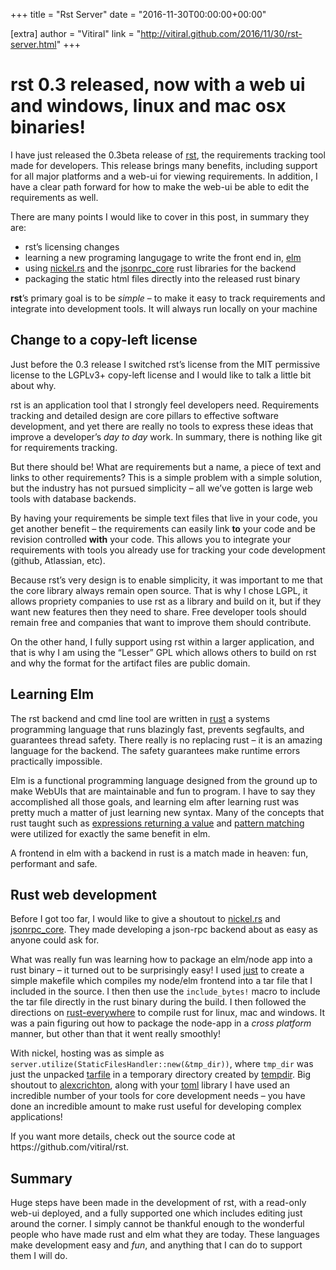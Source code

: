 +++
title = "Rst Server"
date = "2016-11-30T00:00:00+00:00"

[extra]
author = "Vitiral"
link = "http://vitiral.github.com/2016/11/30/rst-server.html"
+++
<h1 id="rst-03-released-now-with-a-web-ui-and-windows-linux-and-mac-osx-binaries">rst 0.3 released, now with a web ui and windows, linux and mac osx binaries!</h1>

<p>I have just released the 0.3beta release of <a href="https://github.com/vitiral/rst/releases">rst</a>,
the requirements tracking tool made for developers. This release brings many benefits,
including support for all major platforms and a web-ui for viewing requirements. In
addition, I have a clear path forward for how to make the web-ui be able to edit
the requirements as well.</p>

<p>There are many points I would like to cover in this post, in summary they are:</p>
<ul>
  <li>rst’s licensing changes</li>
  <li>learning a new programing langugage to write the front end in, <a href="http://elm-lang.org/">elm</a></li>
  <li>using <a href="https://github.com/nickel-org/nickel.rs">nickel.rs</a> and the
  <a href="https://github.com/ethcore/jsonrpc-core">jsonrpc_core</a> rust libraries
  for the backend</li>
  <li>packaging the static html files directly into the released rust binary</li>
</ul>

<p><strong>rst</strong>’s primary goal is to be <em>simple</em> – to make it easy to track requirements and
integrate into development tools. It will always run locally on your machine</p>

<h2 id="change-to-a-copy-left-license">Change to a copy-left license</h2>
<p>Just before the 0.3 release I switched rst’s license from the MIT permissive
license to the LGPLv3+ copy-left license and I would like to talk a little bit
about why.</p>

<p>rst is an application tool that I strongly feel developers need. Requirements
tracking and detailed design are core pillars to effective software development,
and yet there are really no tools to express these ideas that improve a
developer’s <em>day to day</em> work. In summary, there is nothing like git for
requirements tracking.</p>

<p>But there should be! What are requirements but a name,
a piece of text and links to other requirements? This is a simple problem with
a simple solution, but the industry has not pursued simplicity – all we’ve
gotten is large web tools with database backends.</p>

<p>By having your requirements be simple text files that live in your code,
you get another benefit – the requirements can easily link <strong>to</strong> your code
and be revision controlled <strong>with</strong> your code. This allows you to integrate
your requirements with tools you already use for tracking your code development
(github, Atlassian, etc).</p>

<p>Because rst’s very design is to enable simplicity, it was important to me
that the core library always remain open source. That is why I chose LGPL, it
allows propriety companies to use rst as a library and build on it, but if
they want new features then they need to share. Free developer tools should
remain free and companies that want to improve them should contribute.</p>

<p>On the other hand, I fully support using rst within a larger application,
and that is why I am using the “Lesser” GPL which allows others to build
on rst and why the format for the artifact files are public domain.</p>

<h2 id="learning-elm">Learning Elm</h2>
<p>The rst backend and cmd line tool are written in
<a href="https://www.rust-lang.org/en-US/">rust</a> a systems programming language that
runs blazingly fast, prevents segfaults, and guarantees thread safety. There
really is no replacing rust – it is an amazing language for the backend.
The safety guarantees make runtime errors practically impossible.</p>

<p>Elm is a functional programming language designed from the ground up to make
WebUIs that are maintainable and fun to program. I have to say they accomplished
all those goals, and learning elm after learning rust was pretty much a matter
of just learning new syntax. Many of the concepts that rust taught such as
<a href="http://rustbyexample.com/expression.html">expressions returning a value</a>
and <a href="http://rustbyexample.com/flow_control/match.html">pattern matching</a>
were utilized for exactly the same benefit in elm.</p>

<p>A frontend in elm with a backend in rust is a match made in heaven: fun,
performant and safe.</p>

<h2 id="rust-web-development">Rust web development</h2>
<p>Before I got too far, I would like to give a shoutout to
<a href="https://github.com/nickel-org/nickel.rs">nickel.rs</a> and
<a href="https://github.com/ethcore/jsonrpc-core">jsonrpc_core</a>. They made developing
a json-rpc backend about as easy as anyone could ask for.</p>

<p>What was really fun was learning how to package an elm/node app into
a rust binary – it turned out to be surprisingly easy! I used
<a href="https://github.com/casey/just">just</a> to create a simple makefile which
compiles my node/elm frontend into a tar file that I included in the source.
I then then use the <code class="language-plaintext highlighter-rouge">include_bytes!</code> macro to include the tar file directly in
the rust binary during the build. I then followed the directions on
<a href="https://github.com/japaric/rust-everywhere">rust-everywhere</a> to compile
rust for linux, mac and windows. It was a pain figuring out how to
package the node-app in a <em>cross platform</em> manner, but other than that
it went really smoothly!</p>

<p>With nickel, hosting was as simple as
<code class="language-plaintext highlighter-rouge">server.utilize(StaticFilesHandler::new(&amp;tmp_dir))</code>, where <code class="language-plaintext highlighter-rouge">tmp_dir</code> was
just the unpacked <a href="https://github.com/alexcrichton/tar-rs">tarfile</a>
in a temporary directory created by
<a href="https://github.com/rust-lang-nursery/tempdir">tempdir</a>. Big shoutout to
<a href="https://github.com/alexcrichton">alexcrichton</a>, along with your
<a href="https://github.com/alexcrichton/toml-rs">toml</a> library I have used an
incredible number of your tools for core development needs – you have
done an incredible amount to make rust useful for developing complex
applications!</p>

<p>If you want more details, check out the source code at
https://github.com/vitiral/rst.</p>

<h2 id="summary">Summary</h2>
<p>Huge steps have been made in the development of rst, with a read-only web-ui
deployed, and a fully supported one which includes editing just around the
corner. I simply cannot be thankful enough to the wonderful people who have made
rust and elm what they are today. These languages make development easy and
<em>fun</em>, and anything that I can do to support them I will do.</p>